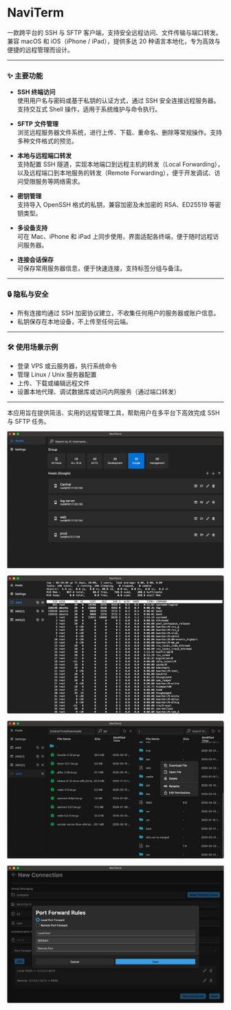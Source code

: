 # NaviTerm

一款跨平台的 SSH 与 SFTP 客户端，支持安全远程访问、文件传输与端口转发。兼容 macOS 和 iOS（iPhone / iPad），提供多达 20 种语言本地化，专为高效与便捷的远程管理而设计。

---

### ✨ 主要功能

- **SSH 终端访问**  
  使用用户名与密码或基于私钥的认证方式，通过 SSH 安全连接远程服务器。支持交互式 Shell 操作，适用于系统维护与命令执行。

- **SFTP 文件管理**  
  浏览远程服务器文件系统，进行上传、下载、重命名、删除等常规操作。支持多种文件格式的预览。

- **本地与远程端口转发**  
  支持配置 SSH 隧道，实现本地端口到远程主机的转发（Local Forwarding），以及远程端口到本地服务的转发（Remote Forwarding），便于开发调试、访问受限服务等网络需求。

- **密钥管理**  
  支持导入 OpenSSH 格式的私钥，兼容加密及未加密的 RSA、ED25519 等密钥类型。

- **多设备支持**  
  可在 Mac、iPhone 和 iPad 上同步使用，界面适配各终端，便于随时远程访问服务器。

- **连接会话保存**  
  可保存常用服务器信息，便于快速连接，支持标签分组与备注。

---

### 🔒 隐私与安全

- 所有连接均通过 SSH 加密协议建立，不收集任何用户的服务器或账户信息。
- 私钥保存在本地设备，不上传至任何云端。

---

### 🛠️ 使用场景示例

- 登录 VPS 或云服务器，执行系统命令
- 管理 Linux / Unix 服务器配置
- 上传、下载或编辑远程文件
- 设置本地代理、调试数据库或访问内网服务（通过端口转发）

---

本应用旨在提供简洁、实用的远程管理工具，帮助用户在多平台下高效完成 SSH 与 SFTP 任务。

![App Screenshot](images/1.png)

![App Screenshot](images/2.png)

![App Screenshot](images/3.png)

![App Screenshot](images/4.png)
